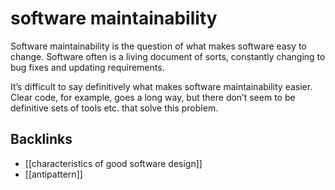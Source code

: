 # software maintainability

Software maintainability is the question of what makes software easy to change. Software often is a living document of sorts, constantly changing to bug fixes and updating requirements.

It&rsquo;s difficult to say definitively what makes software maintainability easier. Clear code, for example, goes a long way, but there don&rsquo;t seem to be definitive sets of tools etc. that solve this problem.


## Backlinks

-   [[characteristics of good software design]]
-   [[antipattern]]
